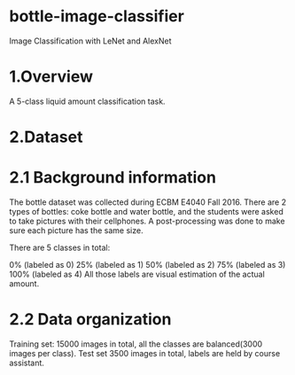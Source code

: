 # bottle-image-classifier
Image Classification with LeNet and AlexNet

# 1.Overview
A 5-class liquid amount classification task.

# 2.Dataset
# 2.1 Background information
The bottle dataset was collected during ECBM E4040 Fall 2016. There are 2 types of bottles: coke bottle and water bottle, and the students were asked to take pictures with their cellphones. A post-processing was done to make sure each picture has the same size.

There are 5 classes in total:

0% (labeled as 0)
25% (labeled as 1)
50% (labeled as 2)
75% (labeled as 3)
100% (labeled as 4)
All those labels are visual estimation of the actual amount.

# 2.2 Data organization
Training set: 15000 images in total, all the classes are balanced(3000 images per class).
Test set 3500 images in total, labels are held by course assistant.
